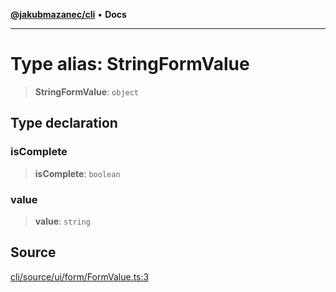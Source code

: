 [**@jakubmazanec/cli**](../README.md) • **Docs**

---

# Type alias: StringFormValue

> **StringFormValue**: `object`

## Type declaration

### isComplete

> **isComplete**: `boolean`

### value

> **value**: `string`

## Source

[cli/source/ui/form/FormValue.ts:3](https://github.com/jakubmazanec/tools/blob/ff982fbbc1a4d22edeaae8b283ad7d8de4b15bd8/packages/cli/source/ui/form/FormValue.ts#L3)
